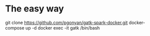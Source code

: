 # The easy way 


git clone https://github.com/pgonyan/gatk-spark-docker.git
docker-compose up -d
docker exec -it gatk /bin/bash

